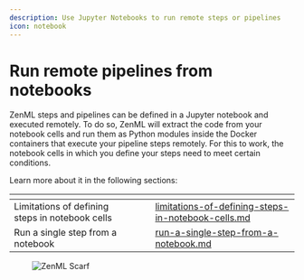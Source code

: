 ```yaml
---
description: Use Jupyter Notebooks to run remote steps or pipelines
icon: notebook
---
```


# Run remote pipelines from notebooks

ZenML steps and pipelines can be defined in a Jupyter notebook and executed remotely. To do so, ZenML will extract the code from your notebook cells and run them as Python modules inside the Docker containers that execute your pipeline steps remotely. For this to work, the notebook cells in which you define your steps need to meet certain conditions.

Learn more about it in the following sections:

<table data-view="cards"><thead><tr><th></th><th></th><th></th><th data-hidden data-card-target data-type="content-ref"></th></tr></thead><tbody><tr><td>Limitations of defining steps in notebook cells</td><td></td><td></td><td><a href="limitations-of-defining-steps-in-notebook-cells.md">limitations-of-defining-steps-in-notebook-cells.md</a></td></tr><tr><td>Run a single step from a notebook</td><td></td><td></td><td><a href="run-a-single-step-from-a-notebook.md">run-a-single-step-from-a-notebook.md</a></td></tr></tbody></table>

<figure><img src="https://static.scarf.sh/a.png?x-pxid=f0b4f458-0a54-4fcd-aa95-d5ee424815bc" alt="ZenML Scarf"><figcaption></figcaption></figure>
